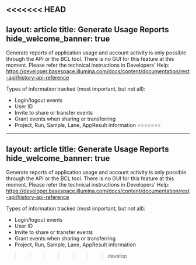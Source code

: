 <<<<<<< HEAD
---
layout: article
title: Generate Usage Reports
hide_welcome_banner: true
---


Generate reports of application usage and account activity is only possible through the API or the BCL tool. There is no GUI for this feature at this moment. Please refer the technical instructions in Developers’ Help: https://developer.basespace.illumina.com/docs/content/documentation/rest-api/history-api-reference 

Types of information tracked (most important, but not all):
- Login/logout events
- User ID
- Invite to share or transfer events
- Grant events when sharing or transferring
- Project, Run, Sample, Lane, AppResult information
=======
---
layout: article
title: Generate Usage Reports
hide_welcome_banner: true
---


Generate reports of application usage and account activity is only possible through the API or the BCL tool. There is no GUI for this feature at this moment. Please refer the technical instructions in Developers’ Help: https://developer.basespace.illumina.com/docs/content/documentation/rest-api/history-api-reference 

Types of information tracked (most important, but not all):
- Login/logout events
- User ID
- Invite to share or transfer events
- Grant events when sharing or transferring
- Project, Run, Sample, Lane, AppResult information
>>>>>>> develop
